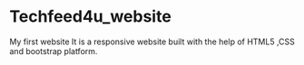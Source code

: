 # Techfeed4u_website
My first website
It is a responsive website built with the help of HTML5 ,CSS and bootstrap platform.
